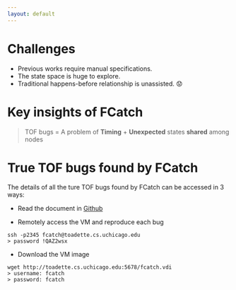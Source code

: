 ```yaml
---
layout: default
---
```


# [](#header-1)Challenges
* Previous works require manual specifications.
* The state space is huge to explore.
* Traditional happens-before relationship is unassisted. :worried:

# [](#header-1)Key insights of FCatch

> TOF bugs = A problem of **Timing** + **Unexpected** states **shared** among nodes

# [](#header-1)True TOF bugs found by FCatch
The details of all the ture TOF bugs found by FCatch can be accessed in 3 ways:
* Read the document in [Github](https://github.com/haopeng-liu/TOF-bugs)

* Remotely access the VM and reproduce each bug
```
ssh -p2345 fcatch@toadette.cs.uchicago.edu
> password !QAZ2wsx
```
* Download the VM image
```
wget http://toadette.cs.uchicago.edu:5678/fcatch.vdi
> username: fcatch
> password: fcatch
```


